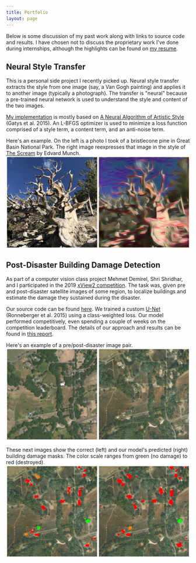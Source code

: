 ```yaml
---
title: Portfolio
layout: page
---
```


Below is some discussion of my past work along with links to source code and results. I have chosen not to discuss the proprietary work I've done during internships, although the highlights can be found on [my resume](/assets/resume.pdf).

## Neural Style Transfer

This is a personal side project I recently picked up. Neural style transfer extracts the style from one image (say, a Van Gogh painting) and applies it to another image (typically a photograph). The transfer is "neural" because a pre-trained neural network is used to understand the style and content of the two images.

[My implementation](https://github.com/mattdutson/style-transfer) is mostly based on [A Neural Algorithm of Artistic Style](https://arxiv.org/abs/1508.06576) (Gatys et al. 2015). An L-BFGS optimizer is used to minimize a loss function comprised of a style term, a content term, and an anti-noise term.

Here's an example. On the left is a photo I took of a bristlecone pine in Great Basin National Park. The right image reexpresses that image in the style of [The Scream](https://en.wikipedia.org/wiki/The_Scream) by Edvard Munch.
![style sample](assets/style_sample.jpg)

## Post-Disaster Building Damage Detection

As part of a computer vision class project Mehmet Demirel, Shri Shridhar, and I participated in the 2019 [xView2 competition](https://xview2.org/). The task was, given pre and post-disaster satellite images of some region, to localize buildings and estimate the damage they sustained during the disaster.

Our source code can be found [here](https://github.com/mattdutson/xview2). We trained a custom [U-Net](https://arxiv.org/abs/1505.04597) (Ronneberger et al. 2015) using a class-weighted loss. Our model performed competitively, even spending a couple of weeks on the competition leaderboard. The details of our approach and results can be found in [this report](assets/xview2_report.pdf).

Here's an example of a pre/post-disaster image pair.
![pre post sample](assets/pre_post_sample.png)

These next images show the correct (left) and our model's predicted (right) building damage masks. The color scale ranges from green (no damage) to red (destroyed).
![true pred sample](assets/true_pred_sample.png)

<!-- ## Synthetic Fiber Image Generation -->

<!-- ## Reconstruction of Cosmic Ray Geometry Using Cherenkov Backscattering -->

